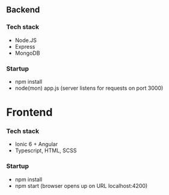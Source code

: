 ## Backend

### Tech stack
- Node.JS
- Express
- MongoDB

### Startup
- npm install
- node(mon) app.js (server listens for requests on port 3000)


# Frontend

### Tech stack
- Ionic 6 + Angular
- Typescript, HTML, SCSS

### Startup
- npm install
- npm start (browser opens up on URL localhost:4200)